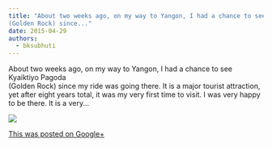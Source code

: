 ```yaml
---
title: "About two weeks ago, on my way to Yangon, I had a chance to see Kyaiktiyo Pagoda
(Golden Rock) since..."
date: 2015-04-29
authors: 
  - bksubhuti
---
```


About two weeks ago, on my way to Yangon, I had a chance to see Kyaiktiyo Pagoda  
(Golden Rock) since my ride was going there. It is a major tourist attraction, yet after eight years total, it was my very first time to visit. I was very happy to be there. It is a very...﻿

![](https://lh3.googleusercontent.com/-EK-iagYWd9Y/VUC5G0a0vpI/AAAAAAAALVI/0cVfhagMg7U/w506-h750/15%2B-%2B1)

[This was posted on Google+](https://plus.google.com/+BhikkhuSubhuti/posts/Duk9oULNRFq)